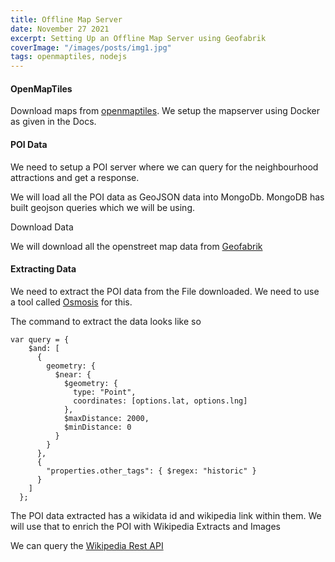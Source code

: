 ```yaml
---
title: Offline Map Server
date: November 27 2021
excerpt: Setting Up an Offline Map Server using Geofabrik
coverImage: "/images/posts/img1.jpg"
tags: openmaptiles, nodejs
---
```


#### OpenMapTiles

Download maps from [openmaptiles](https://openmaptiles.com/). We setup the mapserver using Docker as given in the Docs.

#### POI Data

We need to setup a POI server where we can query for the neighbourhood attractions and get a response.

We will load all the POI data as GeoJSON data into MongoDb. MongoDB has built geojson queries which we will be using.

Download Data

We will download all the openstreet map data from [Geofabrik](http://download.geofabrik.de/)

#### Extracting Data

We need to extract the POI data from the File downloaded. We need to use a tool called [Osmosis](https://wiki.openstreetmap.org/wiki/Osmosis) for this.

The command to extract the data looks like so

```
var query = {
    $and: [
      {
        geometry: {
          $near: {
            $geometry: {
              type: "Point",
              coordinates: [options.lat, options.lng]
            },
            $maxDistance: 2000,
            $minDistance: 0
          }
        }
      },
      {
        "properties.other_tags": { $regex: "historic" }
      }
    ]
  };
```

The POI data extracted has a wikidata id and wikipedia link within them. We will use that to enrich the POI with Wikipedia Extracts and Images

We can query the [Wikipedia Rest API](https://en.wikipedia.org/api/rest_v1/#!)
